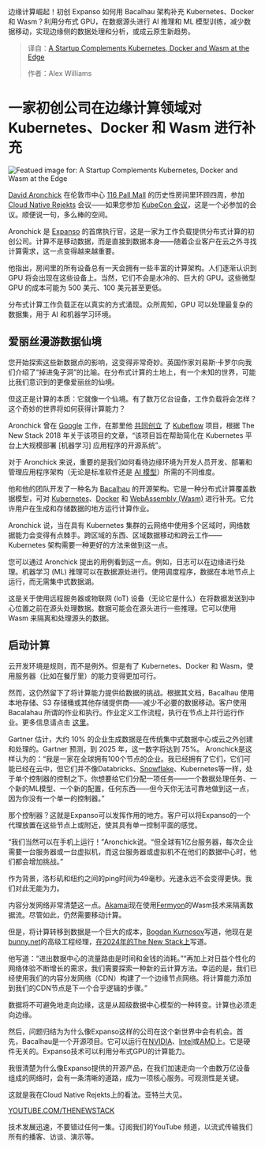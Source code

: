 
<!--
title: 一家初创公司在边缘端对 Kubernetes、Docker 和 Wasm 进行补充
cover: https://cdn.thenewstack.io/media/2025/05/1ca9ac33-cloud-native-rejekts-2.jpg
summary: 边缘计算崛起！初创 Expanso 如何用 Bacalhau 架构补充 Kubernetes、Docker 和 Wasm？利用分布式 GPU，在数据源头进行 AI 推理和 ML 模型训练，减少数据移动，实现边缘侧的数据处理和分析，或成云原生新趋势。
-->

边缘计算崛起！初创 Expanso 如何用 Bacalhau 架构补充 Kubernetes、Docker 和 Wasm？利用分布式 GPU，在数据源头进行 AI 推理和 ML 模型训练，减少数据移动，实现边缘侧的数据处理和分析，或成云原生新趋势。

> 译自：[A Startup Complements Kubernetes, Docker and Wasm at the Edge](https://thenewstack.io/a-startup-complements-kubernetes-docker-and-wasm-at-the-edge/)
> 
> 作者：Alex Williams



# 一家初创公司在边缘计算领域对 Kubernetes、Docker 和 Wasm 进行补充

![Featued image for: A Startup Complements Kubernetes, Docker and Wasm at the Edge](https://cdn.thenewstack.io/media/2025/05/1ca9ac33-cloud-native-rejekts-2-1024x576.jpg)

[David Aronchick](https://www.linkedin.com/in/aronchick/) 在伦敦市中心 [116 Pall Mall](https://www.116pallmall.com/) 的历史性房间里环顾四周，参加 [Cloud Native Rejekts](https://cloud-native.rejekts.io/) 会议——如果您参加 [KubeCon 会议](https://thenewstack.io/kubecon-cloudnativecon-eu-2025/)，这是一个必参加的会议。顺便说一句，多么棒的空间。

Aronchick 是 [Expanso](https://www.expanso.io/) 的首席执行官，这是一家为工作负载提供分布式计算的初创公司。计算不是移动数据，而是直接到数据本身——随着企业客户在云之外寻找计算需求，这一点变得越来越重要。

他指出，房间里的所有设备总有一天会拥有一些丰富的计算架构。人们逐渐认识到 GPU 将会出现在这些设备上。当然，它们不会是水冷的、巨大的 GPU。这些微型 GPU 的成本可能为 500 美元、100 美元甚至更低。

分布式计算工作负载正在以真实的方式涌现。众所周知，GPU 可以处理最复杂的数据集，用于 AI 和机器学习环境。

## 爱丽丝漫游数据仙境

您开始探索这些新数据点的影响，这变得非常奇妙。英国作家刘易斯·卡罗尔向我们介绍了“掉进兔子洞”的比喻。在分布式计算的土地上，有一个未知的世界，可能比我们意识到的更像爱丽丝的仙境。

但这正是计算的本质：它就像一个仙境。有了数万亿台设备，工作负载将会怎样？这个奇妙的世界将如何获得计算能力？

Aronchick 曾在 [Google](https://cloud.google.com/?utm_content=inline+mention) 工作，在那里他 [共同创立](https://thenewstack.io/kubeflow-co-founder-machine-learning-workflows-on-kubernetes-can-be-simple/) 了 [Kubeflow](https://thenewstack.io/smooth-sailing-for-kubeflow-1-9-thanks-to-cncf-red-hat-support/) 项目，根据 The New Stack 2018 年关于该项目的文章，“该项目旨在帮助简化在 Kubernetes 平台上大规模部署 [机器学习] 应用程序的开源系统”。

对于 Aronchick 来说，重要的是我们如何看待边缘环境为开发人员开发、部署和管理应用程序架构（无论是标准软件还是 [AI 模型](https://thenewstack.io/ai-at-the-edge-architecture-benefits-and-tradeoffs/)）所需的不同维度。

他和他的团队开发了一种名为 [Bacalhau](https://www.bacalhau.org/) 的开源架构。它是一种分布式计算覆盖数据模型，可对 [Kubernetes](https://roadmap.sh/kubernetes)、[Docker](https://www.docker.com/?utm_content=inline+mention) 和 [WebAssembly (Wasm)](https://thenewstack.io/webassembly/) 进行补充。它允许用户在生成和存储数据的地方运行计算作业。

Aronchick 说，当在具有 Kubernetes 集群的云网络中使用多个区域时，网络数据能力会变得有点棘手。跨区域的东西、区域数据移动和跨云工作——Kubernetes 架构需要一种更好的方法来做到这一点。

您可以通过 Aronchick 提出的用例看到这一点。例如，日志可以在边缘进行处理。机器学习 (ML) 推理可以在数据源处进行。使用调度程序，数据在本地节点上运行，而无需集中式数据湖。

这是关于使用远程服务器或物联网 (IoT) 设备（无论它是什么）在将数据发送到中心位置之前在源头处理数据。数据可能会在源头进行一些推理。它可以使用 Wasm 来隔离和处理源头的数据。

## 启动计算

云开发环境是规则，而不是例外。但是有了 Kubernetes、Docker 和 Wasm，使用服务器（比如在餐厅里）的能力变得更加可行。

然而，这仍然留下了将计算能力提供给数据的挑战。根据其文档，Bacalhau 使用本地存储、S3 存储桶或其他存储提供商——减少不必要的数据移动。客户使用 Bacalahau 所谓的作业和执行。作业定义工作流程，执行在节点上并行运行作业。更多信息请点击 [这里](https://docs.bacalhau.org/overview/key-concepts)。

Gartner 估计，大约 10% 的企业生成数据是在传统集中式数据中心或云之外创建和处理的。Gartner 预测，到 2025 年，这一数字将达到 75%。
Aronchick是这样认为的：“我是一家在全球拥有100个节点的企业。我已经拥有了它们，它们可能已经在云中，但它们并不像Databricks、[Snowflake](https://www.snowflake.com/?utm_content=inline+mention)、Kubernetes等一样，处于单个控制器的控制之下。你想要给它们分配一项任务——一个数据处理任务、一个新的ML模型、一个新的配置，任何东西——但今天你无法可靠地做到这一点，因为你没有一个单一的控制器。”

那个控制器？这就是Expanso可以发挥作用的地方。客户可以将Expanso的一个代理放置在这些节点上或附近，使其具有单一控制平面的感觉。

“我们当然可以在手机上运行！”Aronchick说。“但全球有1亿台服务器，每次企业需要一台服务器或一台虚拟机，而这台服务器或虚拟机不在他们的数据中心时，他们都会增加挑战。”

作为背景，洛杉矶和纽约之间的ping时间为49毫秒。光速永远不会变得更快。我们对此无能为力。

内容分发网络非常清楚这一点。[Akamai](https://www.linode.com/?utm_content=inline+mention)现在使用[Fermyon](https://www.fermyon.com/?utm_content=inline+mention)的Wasm技术来隔离数据流。尽管如此，仍然需要移动计算。

但是，将计算转移到数据是一个巨大的成本，[Bogdan Kurnosov](https://www.linkedin.com/in/bogdan-kurnosov/)写道，他现在是[bunny.net](https://bunny.net/)的高级工程经理，[在2024年的The New Stack上](https://thenewstack.io/why-we-chose-webassembly-wasm-for-our-edge-runtime/)写道。

他写道：“进出数据中心的流量路由是时间和金钱的消耗。”“再加上对日益个性化的网络体验不断增长的需求，我们需要探索一种新的云计算方法。幸运的是，我们已经使用我们的内容分发网络（CDN）构建了一个边缘节点网络。将计算能力添加到我们的CDN节点是下一个合乎逻辑的步骤。”

数据将不可避免地走向边缘，这是从超级数据中心模型的一种转变。计算也必须走向边缘。

然后，问题归结为为什么像Expanso这样的公司在这个新世界中会有机会。首先，Bacalhau是一个开源项目。它可以运行在[NVIDIA](https://www.nvidia.com/)、[Intel](https://www.intel.com/content/www/us/en/now/data-centric/overview.html?utm_content=inline+mention)或[AMD](https://www.amd.com/en/products/processors/server/epyc/google-cloud.html?utm_content=inline+mention)上。它是硬件无关的。Expanso技术可以利用分布式GPU的计算能力。

我很清楚为什么像Expanso提供的开源产品，在我们加速走向一个由数万亿设备组成的网络时，会有一条清晰的道路，成为一项核心服务。可观测性是关键。

这就是我在Cloud Native Rejekts上的看法。亚特兰大见。

[YOUTUBE.COM/THENEWSTACK](https://youtube.com/thenewstack?sub_confirmation=1)

技术发展迅速，不要错过任何一集。订阅我们的YouTube
频道，以流式传输我们所有的播客、访谈、演示等。